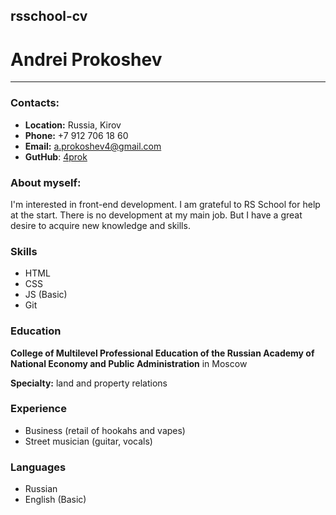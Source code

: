 ## rsschool-cv

# Andrei Prokoshev

---

### Contacts:

* **Location:** Russia, Kirov
* **Phone:** +7 912 706 18 60
* **Email:** <a.prokoshev4@gmail.com>
* **GutHub**: [4prok](https://github.com/4prok "open in guthub")

### About myself:

 I'm interested in front-end development. I am grateful to RS School for help at the start. There is no development at my main job. But I have a great desire to acquire new knowledge and skills.

### Skills

* HTML
* CSS
* JS (Basic)
* Git  

### Education

**College of Multilevel Professional Education of the Russian Academy of National Economy and Public Administration** in Moscow

**Specialty:** land and property relations

### Experience

* Business (retail of hookahs and vapes)
* Street musician (guitar, vocals)

### Languages

* Russian
* English (Basic)